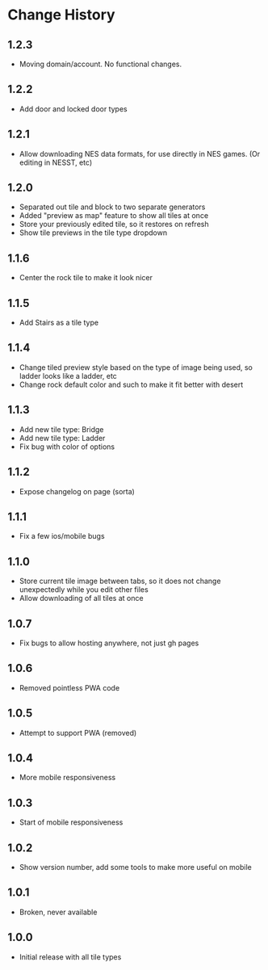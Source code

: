 # Change History

## 1.2.3 

* Moving domain/account. No functional changes.

## 1.2.2

* Add door and locked door types

## 1.2.1

* Allow downloading NES data formats, for use directly in NES games. (Or editing in NESST, etc)

## 1.2.0

* Separated out tile and block to two separate generators
* Added "preview as map" feature to show all tiles at once
* Store your previously edited tile, so it restores on refresh
* Show tile previews in the tile type dropdown

## 1.1.6

* Center the rock tile to make it look nicer

## 1.1.5

* Add Stairs as a tile type

## 1.1.4 

* Change tiled preview style based on the type of image being used, so ladder looks like a ladder, etc
* Change rock default color and such to make it fit better with desert

## 1.1.3

* Add new tile type: Bridge
* Add new tile type: Ladder
* Fix bug with color of options

## 1.1.2 

* Expose changelog on page (sorta)

## 1.1.1 

* Fix a few ios/mobile bugs

## 1.1.0

* Store current tile image between tabs, so it does not change unexpectedly while you edit other files
* Allow downloading of all tiles at once

## 1.0.7

* Fix bugs to allow hosting anywhere, not just gh pages

## 1.0.6

* Removed pointless PWA code

## 1.0.5

* Attempt to support PWA (removed)

## 1.0.4

* More mobile responsiveness

## 1.0.3

* Start of mobile responsiveness

## 1.0.2

* Show version number, add some tools to make more useful on mobile

## 1.0.1

* Broken, never available

## 1.0.0

* Initial release with all tile types